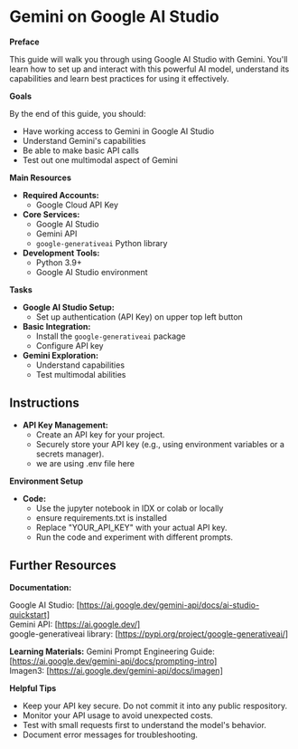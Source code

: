 # Gemini on Google AI Studio

**Preface**

This guide will walk you through using Google AI Studio with Gemini. You'll learn how to set up and interact with this powerful AI model, understand its capabilities and learn best practices for using it effectively.

**Goals**

By the end of this guide, you should:

- Have working access to Gemini in Google AI Studio
- Understand Gemini's capabilities
- Be able to make basic API calls
- Test out one multimodal aspect of Gemini

**Main Resources**

- **Required Accounts:**
  - Google Cloud API Key
- **Core Services:**
  - Google AI Studio
  - Gemini API
  - `google-generativeai` Python library
- **Development Tools:**
  - Python 3.9+
  - Google AI Studio environment

**Tasks**

- **Google AI Studio Setup:**
  - Set up authentication (API Key) on upper top left button
- **Basic Integration:**
  - Install the `google-generativeai` package
  - Configure API key
- **Gemini Exploration:**
  - Understand capabilities
  - Test multimodal abilities

## Instructions

- **API Key Management:**
  - Create an API key for your project.
  - Securely store your API key (e.g., using environment variables or a secrets manager).
  - we are using .env file here

**Environment Setup**

- **Code:**
  - Use the jupyter notebook in IDX or colab or locally
  - ensure requirements.txt is installed
  - Replace "YOUR_API_KEY" with your actual API key.
  - Run the code and experiment with different prompts.

## Further Resources

**Documentation:**

Google AI Studio: [https://ai.google.dev/gemini-api/docs/ai-studio-quickstart]  
Gemini API: [https://ai.google.dev/]  
google-generativeai library: [https://pypi.org/project/google-generativeai/]

**Learning Materials:**
Gemini Prompt Engineering Guide: [https://ai.google.dev/gemini-api/docs/prompting-intro]  
Imagen3: [https://ai.google.dev/gemini-api/docs/imagen]

**Helpful Tips**

- Keep your API key secure. Do not commit it into any public respository.
- Monitor your API usage to avoid unexpected costs.
- Test with small requests first to understand the model's behavior.
- Document error messages for troubleshooting.
